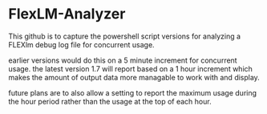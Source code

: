 # FlexLM-Analyzer
This github is to capture the powershell script versions for analyzing a FLEXlm debug log file for concurrent usage.

earlier versions would do this on a 5 minute increment for concurrent usage.
the latest version 1.7 will report based on a 1 hour increment which makes the amount of output data more managable to work with and display.

future plans are to also allow a setting to report the maximum usage during the hour period rather than the usage at the top of each hour.

